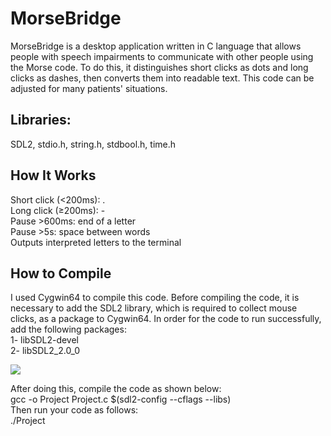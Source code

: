 # MorseBridge
MorseBridge is a desktop application written in C language that allows people with speech impairments to communicate with other people using the Morse code. To do this, it distinguishes short clicks as dots and long clicks as dashes, then converts them into readable text. This code can be adjusted for many patients' situations.

## Libraries:
SDL2, stdio.h, string.h, stdbool.h, time.h

## How It Works
Short click (<200ms): .  
Long click (≥200ms): -  
Pause >600ms: end of a letter  
Pause >5s: space between words  
Outputs interpreted letters to the terminal  

## How to Compile  
I used Cygwin64 to compile this code. Before compiling the code, it is necessary to add the SDL2 library, which is required to collect mouse clicks, as a package to Cygwin64. In order for the code to run successfully, add the following packages:  
1- libSDL2-devel  
2- libSDL2_2.0_0  

![](https://photos.app.goo.gl/A9EsqpdCr99qfhtp6)


After doing this, compile the code as shown below:  
gcc -o Project Project.c $(sdl2-config --cflags --libs)  
Then run your code as follows:  
./Project  
